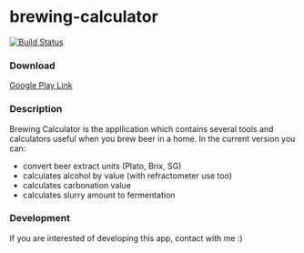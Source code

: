 # brewing-calculator

[![Build Status](https://travis-ci.org/dzazder/brewing-calculator.svg?branch=master)](https://travis-ci.org/dzazder/brewing-calculator)

### Download
[Google Play Link]

### Description
Brewing Calculator is the appllication which contains several tools and calculators useful when you brew beer in a home.
In the current version you can:
- convert beer extract units (Plato, Brix, SG)
- calculates alcohol by value (with refractometer use too)
- calculates carbonation value
- calculates slurry amount to fermentation

### Development
If you are interested of developing this app, contact with me :)

[Google Play Link]: <https://play.google.com/store/apps/details?id=dev.lampart.bartosz.brewingcalculator>
